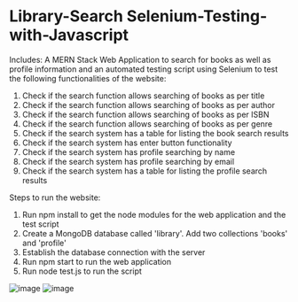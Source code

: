 # Library-Search Selenium-Testing-with-Javascript

Includes:
A MERN Stack Web Application to search for books as well as profile information and an automated testing script using Selenium to test the following functionalities of the website:

1. Check if  the search function allows searching of books as per title
2. Check if  the search function allows searching of books as per author
3. Check if  the search function allows searching of books as per ISBN
4. Check if  the search function allows searching of books as per genre
5. Check if the search system has a table for listing the book search results
6. Check if the search system has enter button functionality
7. Check if the search system has profile searching by name
8. Check if the search system has profile searching by email
9. Check if the search system has a table for listing the profile search results

Steps to run the website:
1. Run npm install to get the node modules for the web application and the test script
2. Create a MongoDB database called 'library'. Add two collections 'books' and 'profile'
3. Establish the database connection with the server
4. Run npm start to run the web application
5. Run node test.js to run the script


![image](https://github.com/neeharika-anand/Library-Search---Selenium-Testing-with-Javascript/assets/131549925/1be9b459-1349-4cff-93ee-11bc8230beb8)
![image](https://github.com/neeharika-anand/Library-Search---Selenium-Testing-with-Javascript/assets/131549925/37ace3b1-eb63-4a8d-9dcd-3c69618f0e09)


